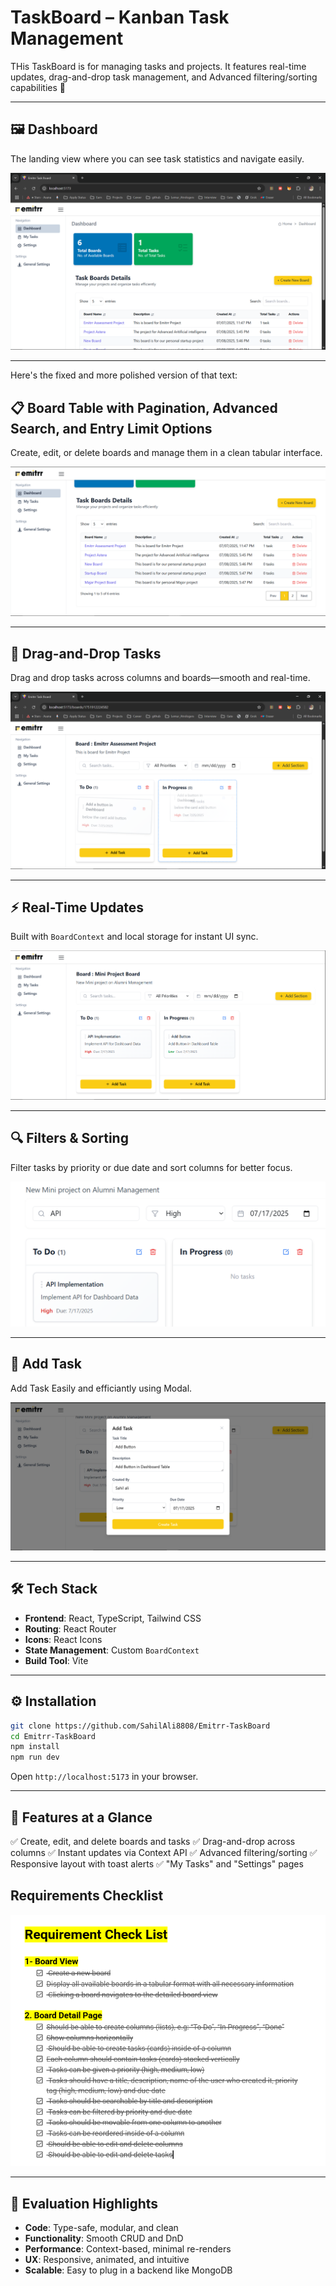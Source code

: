 # TaskBoard – Kanban Task Management

THis TaskBoard is for managing tasks and projects. It features real-time updates, drag-and-drop task management, and Advanced filtering/sorting capabilities 🎯

---

## 🖼️ Dashboard

The landing view where you can see task statistics and navigate easily.

![Dashboard](https://github.com/SahilAli8808/Emitrr-TaskBoard/blob/main/Screenshots/image.png)

---

Here's the fixed and more polished version of that text:

## 📋 Board Table with Pagination, Advanced Search, and Entry Limit Options

Create, edit, or delete boards and manage them in a clean tabular interface.

![Board Management](https://github.com/SahilAli8808/Emitrr-TaskBoard/blob/main/Screenshots/image2.png)

---

## 📌 Drag-and-Drop Tasks

Drag and drop tasks across columns and boards—smooth and real-time.

![Drag and Drop](https://github.com/SahilAli8808/Emitrr-TaskBoard/blob/main/Screenshots/image8.png)

---

## ⚡ Real-Time Updates

Built with `BoardContext` and local storage for instant UI sync.

![Real Time](https://github.com/SahilAli8808/Emitrr-TaskBoard/blob/main/Screenshots/image4.png)

---

## 🔍 Filters & Sorting

Filter tasks by priority or due date and sort columns for better focus.

![Filter and Sort](https://github.com/SahilAli8808/Emitrr-TaskBoard/blob/main/Screenshots/image6.png)

---

## 👤 Add Task 

Add Task Easily and efficiantly using Modal.

![My Tasks](https://github.com/SahilAli8808/Emitrr-TaskBoard/blob/main/Screenshots/image5.png)

---


## 🛠️ Tech Stack

* **Frontend**: React, TypeScript, Tailwind CSS
* **Routing**: React Router
* **Icons**: React Icons
* **State Management**: Custom `BoardContext`
* **Build Tool**: Vite

---

## ⚙️ Installation

```bash
git clone https://github.com/SahilAli8808/Emitrr-TaskBoard
cd Emitrr-TaskBoard
npm install
npm run dev
```

Open `http://localhost:5173` in your browser.

---

## 🎯 Features at a Glance

✅ Create, edit, and delete boards and tasks
✅ Drag-and-drop across columns
✅ Instant updates via Context API
✅ Advanced filtering/sorting
✅ Responsive layout with toast alerts
✅ "My Tasks" and "Settings" pages

## Requirements Checklist

![Requirement](https://github.com/SahilAli8808/Emitrr-TaskBoard/blob/main/Screenshots/req.png)

---

## 🧪 Evaluation Highlights

* **Code**: Type-safe, modular, and clean
* **Functionality**: Smooth CRUD and DnD
* **Performance**: Context-based, minimal re-renders
* **UX**: Responsive, animated, and intuitive
* **Scalable**: Easy to plug in a backend like MongoDB


